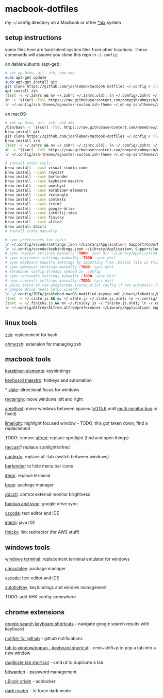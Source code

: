 # macbook-dotfiles

my ~/.config directory on a Macbook or other [\*nix](https://www.computerhope.com/jargon/num/nix.htm) system

## setup instructions

some files here are hardlinked system files from other locations. These commands will assume you clone this repo in `~/.config`:

on debian/ubuntu (apt-get):

```zsh
# set up brew, git, zsh, and omz
sudo apt-get update
sudo apt-get install git
git clone https://github.com/joshlebed/macbook-dotfiles ~/.config # clone this repo
apt install zsh
(test -e ~/.zshrc && mv ~/.zshrc ~/.zshrc.old); ln ~/.config/.zshrc ~/.zshrc # link zsh config
sh -c "$(curl -fsSL https://raw.githubusercontent.com/ohmyzsh/ohmyzsh/master/tools/install.sh)" # install omz
ln ~/.config/zsh-themes/agnoster-custom.zsh-theme ~/.oh-my-zsh/themes/agnoster-custom.zsh-theme # link omz theme
```

on macOS:

```zsh
# set up brew, git, zsh, and omz
/bin/bash -c "$(curl -fsSL https://raw.githubusercontent.com/Homebrew/install/HEAD/install.sh)" # install homebrew
brew install git
git clone https://github.com/joshlebed/macbook-dotfiles ~/.config # clone this repo
brew install zsh
(test -e ~/.zshrc && mv ~/.zshrc ~/.zshrc.old); ln ~/.config/.zshrc ~/.zshrc # link zsh config
sh -c "$(curl -fsSL https://raw.githubusercontent.com/ohmyzsh/ohmyzsh/master/tools/install.sh)" # install omz
ln ~/.config/zsh-themes/agnoster-custom.zsh-theme ~/.oh-my-zsh/themes/agnoster-custom.zsh-theme # link omz theme

# install other tools
brew install --cask visual-studio-code
brew install --cask raycast
brew install --cask bartender
brew install --cask keyboard-maestro
brew install --cask amethyst
brew install --cask karabiner-elements
brew install --cask rectangle
brew install --cask contexts
brew install --cask iterm2
brew install --cask google-drive
brew install --cask intellij-idea
brew install --cask finicky
brew install --cask alfred
brew install ddcctl
# install slate manually

# sync preferences for tools
ln ~/.config/vscode/settings.json ~/Library/Application\ Support/Code/User/settings.json # link vscode settings
ln ~/.config/vscode/keybindings.json ~/Library/Application\ Support/Code/User/keybindings.json # link vscode keybindings
# sync raycast settings manually (TODO: sync dir ~/Library/Application Support/com.raycast.macos)
# sync bartender settings manually (TODO: sync dir)
# sync keyboard maestro settings by importing from .kmsync file in this repo
# sync amethyst settings manually (TODO: sync dir)
# karabiner config already synced in .config
# sync rectangle settings manually (TODO: sync dir)
# sync contexts settings manually (TODO: sync dir)
# point iterm at com.googlecode.iterm2.plist config if not automatic (TODO: update this readme if it is automatic)
# google drive needs setup wizard
ln ~/.config/IDEA/joshlebed-macOS-modified-keymap.xml /Users/lebedinj/Library/Application\ Support/JetBrains/IntelliJIdea2023.1/keymaps/joshlebed-macOS-modified-keymap.xml # intellij/IDEA config
(test -e ~/.slate.js && mv ~/.slate.js ~/.slate.js.old); ln ~/.config/.slate.js ~/.slate.js  # link slate config
(test -e ~/.finicky.js && mv ~/.finicky.js ~/.finicky.js.old); ln ~/.config/.finicky.js ~/.finicky.js  # link finicky config
ln ~/.config/Alfred/Alfred.alfredpreferences ~/Library/Application\ Support/Alfred/Alfred.alfredpreferences # link alfred config
```

## linux tools

[zsh](https://github.com/ohmyzsh/ohmyzsh/wiki/Installing-ZSH): replacement for bash

[ohmyzsh](https://github.com/ohmyzsh/ohmyzsh): extension for managing zsh

## macbook tools

[karabiner-elements](https://karabiner-elements.pqrs.org/): keybindings

[keyboard maestro](https://www.keyboardmaestro.com/main/): hotkeys and automation

\* [slate](https://github.com/jigish/slate): directional focus for windows

[rectangle](https://rectangleapp.com/): move windows left and right

[amethyst](https://ianyh.com/amethyst/): move windows between spaces ([v0.15.6](https://github.com/ianyh/Amethyst/releases/tag/v0.15.6) until [multi monitor bug](https://github.com/ianyh/Amethyst/issues/1436) is fixed)

[limelight](https://github.com/koekeishiya/limelight): highlight focused window - TODO: this got taken down, find a replacement

TODO: remove
[alfred](https://www.alfredapp.com/): replace spotlight (find and open things)

[raycast](https://www.raycast.com/)? replace spotlight/alfred

[contexts](https://contexts.co/): replace alt-tab (switch between windows)

[bartender](https://www.macbartender.com/Bartender4/): to hide menu bar icons

[iterm](https://iterm2.com/): replace terminal

[brew](https://brew.sh/): package manager

[ddcctl](https://github.com/kfix/ddcctl): control external monitor brightness

[backup and sync](https://www.google.com/drive/download/): google drive sync

[vscode](https://code.visualstudio.com/): text editor and IDE

[intellij](https://www.jetbrains.com/idea/): java IDE

[finicky](https://github.com/johnste/finicky): link redirector (for AWS stuff)

## windows tools

[windows terminal](https://github.com/microsoft/terminal): replacement terminal emulator for windows

[chocolatey](https://chocolatey.org/install#individual): package manager

[vscode](https://code.visualstudio.com/): text editor and IDE

[autohotkey](https://www.autohotkey.com/): keybindings and window management

TODO: add AHK config somewhere

## chrome extensions

[google search keyboard shortcuts](https://chrome.google.com/webstore/detail/google-search-keyboard-sh/iobmefdldoplhmonnnkchglfdeepnfhd) - navigate google search results with keyboard

[notifier for github](https://chrome.google.com/webstore/detail/notifier-for-github/lmjdlojahmbbcodnpecnjnmlddbkjhnn) - github notifications

[tab to window/popup - keyboard shortcut](https://chrome.google.com/webstore/detail/tab-to-windowpopup-keyboa/adbkphmimfcaeonicpmamfddbbnphikh) - cmd+shift+p to pop a tab into a new window

[duplicate tab shortcut](https://chrome.google.com/webstore/detail/duplicate-tab-shortcut/klehggjefofgiajjfpoebdidnpjmljhb) - cmd+d to duplicate a tab

[bitwarden](https://chrome.google.com/webstore/detail/bitwarden-free-password-m/nngceckbapebfimnlniiiahkandclblb) - password management

[uBlock origin](https://chrome.google.com/webstore/detail/ublock-origin/cjpalhdlnbpafiamejdnhcphjbkeiagm) - adblocker

[dark reader](https://chrome.google.com/webstore/detail/dark-reader/eimadpbcbfnmbkopoojfekhnkhdbieeh) - to force dark mode
